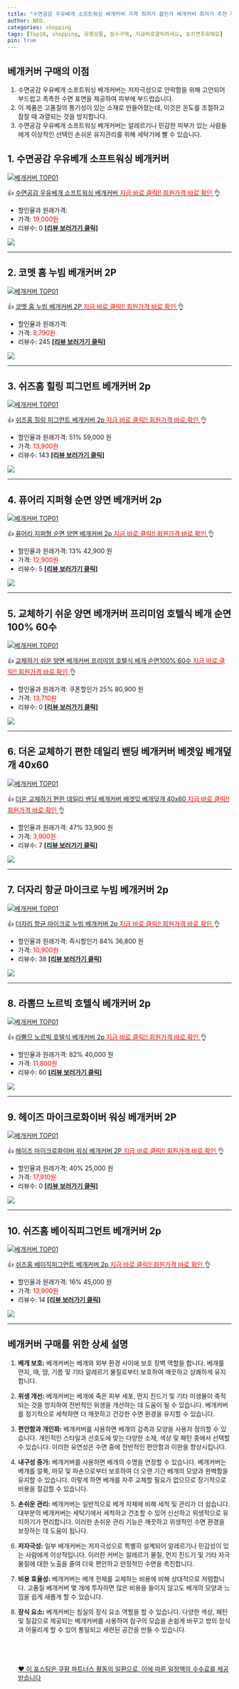 ```yaml
---
title: "수면공감 우유베개 소프트워싱 베개커버 가격 최저가 할인가 베개커버 최저가 추천 제품 비교"
author: NEO.
categories: shopping
tags: [Top10, shopping, 유행상품, 필수구매, 지금바로클릭하세요, 놓치면후회해요]
pin: true
---
```

## 베개커버 구매의 이점
1. 수면공감 우유베개 소프트워싱 베개커버는 저자극성으로 안락함을 위해 고안되어 부드럽고 촉촉한 수면 표면을 제공하여 피부에 부드럽습니다.
2. 이 제품은 고품질의 통기성이 있는 소재로 만들어졌는데, 이것은 온도를 조절하고 잠잘 때 과열되는 것을 방지합니다.
3. 수면공감 우유베개 소프트워싱 베개커버는 알레르기나 민감한 피부가 있는 사람들에게 이상적인 선택인 손쉬운 유지관리를 위해 세탁기에 빨 수 있습니다.

   

## 1. 수면공감 우유베개 소프트워싱 베개커버

[![베개커버 TOP01](https://thumbnail9.coupangcdn.com/thumbnails/remote/490x490ex/image/retail/images/2023/08/14/15/0/6a149a4f-4aa2-4f6b-9cce-e4815f9f34ae.jpg)](https://link.coupang.com/re/AFFSDP?lptag=AF3617701&subid=GithubCoopas&pageKey=7534516538&traceid=V0-153&itemId=13866161409&vendorItemId=86874283299)


👍 [수면공감 우유베개 소프트워싱 베개커버 <font color=red> 지금 바로 클릭!! 회원가격 바로 확인 </font> ](https://link.coupang.com/re/AFFSDP?lptag=AF3617701&subid=GithubCoopas&pageKey=7534516538&traceid=V0-153&itemId=13866161409&vendorItemId=86874283299) 👌 


- 할인율과 원래가격: 
- 가격: <span style='color:red'>19,000원</span>
- 리뷰수: 0  [**[리뷰 보러가기 클릭]**](https://link.coupang.com/re/AFFSDP?lptag=AF3617701&subid=GithubCoopas&pageKey=7534516538&traceid=V0-153&itemId=13866161409&vendorItemId=86874283299)

[![](/discount_price.png)](https://link.coupang.com/re/AFFSDP?lptag=AF3617701&subid=GithubCoopas&pageKey=7534516538&traceid=V0-153&itemId=13866161409&vendorItemId=86874283299)

---


   

## 2. 코멧 홈 누빔 베개커버 2P

[![베개커버 TOP01](https://thumbnail10.coupangcdn.com/thumbnails/remote/490x490ex/image/retail/images/3004441462014731-4f8f14e9-2832-40b2-8e6d-dcd584a17bcf.jpg)](https://link.coupang.com/re/AFFSDP?lptag=AF3617701&subid=GithubCoopas&pageKey=6417994898&traceid=V0-153&itemId=13792887723&vendorItemId=81043258227)


👍 [코멧 홈 누빔 베개커버 2P <font color=red> 지금 바로 클릭!! 회원가격 바로 확인 </font> ](https://link.coupang.com/re/AFFSDP?lptag=AF3617701&subid=GithubCoopas&pageKey=6417994898&traceid=V0-153&itemId=13792887723&vendorItemId=81043258227) 👌 


- 할인율과 원래가격: 
- 가격: <span style='color:red'>8,790원</span>
- 리뷰수: 245  [**[리뷰 보러가기 클릭]**](https://link.coupang.com/re/AFFSDP?lptag=AF3617701&subid=GithubCoopas&pageKey=6417994898&traceid=V0-153&itemId=13792887723&vendorItemId=81043258227)

[![](/discount_price.png)](https://link.coupang.com/re/AFFSDP?lptag=AF3617701&subid=GithubCoopas&pageKey=6417994898&traceid=V0-153&itemId=13792887723&vendorItemId=81043258227)

---


   

## 3. 쉬즈홈 힐링 피그먼트 베개커버 2p

[![베개커버 TOP01](https://thumbnail7.coupangcdn.com/thumbnails/remote/490x490ex/image/product/image/vendoritem/2018/01/29/3133617453/5015dcf1-92f6-4f8e-970a-b32dafb619bd.jpg)](https://link.coupang.com/re/AFFSDP?lptag=AF3617701&subid=GithubCoopas&pageKey=81820140&traceid=V0-153&itemId=79026449&vendorItemId=3133617453)


👍 [쉬즈홈 힐링 피그먼트 베개커버 2p <font color=red> 지금 바로 클릭!! 회원가격 바로 확인 </font> ](https://link.coupang.com/re/AFFSDP?lptag=AF3617701&subid=GithubCoopas&pageKey=81820140&traceid=V0-153&itemId=79026449&vendorItemId=3133617453) 👌 


- 할인율과 원래가격: 51%  59,000   원
- 가격: <span style='color:red'>13,900원</span>
- 리뷰수: 143  [**[리뷰 보러가기 클릭]**](https://link.coupang.com/re/AFFSDP?lptag=AF3617701&subid=GithubCoopas&pageKey=81820140&traceid=V0-153&itemId=79026449&vendorItemId=3133617453)

[![](/discount_price.png)](https://link.coupang.com/re/AFFSDP?lptag=AF3617701&subid=GithubCoopas&pageKey=81820140&traceid=V0-153&itemId=79026449&vendorItemId=3133617453)

---


   

## 4. 퓨어리 지퍼형 순면 양면 베개커버 2p

[![베개커버 TOP01](https://thumbnail9.coupangcdn.com/thumbnails/remote/490x490ex/image/product/image/vendoritem/2017/05/10/3016721809/c65db930-e15e-4f92-82bc-d1051a722ff1.jpg)](https://link.coupang.com/re/AFFSDP?lptag=AF3617701&subid=GithubCoopas&pageKey=2414711&traceid=V0-153&itemId=11120012&vendorItemId=3016721809)


👍 [퓨어리 지퍼형 순면 양면 베개커버 2p <font color=red> 지금 바로 클릭!! 회원가격 바로 확인 </font> ](https://link.coupang.com/re/AFFSDP?lptag=AF3617701&subid=GithubCoopas&pageKey=2414711&traceid=V0-153&itemId=11120012&vendorItemId=3016721809) 👌 


- 할인율과 원래가격: 13%  42,900   원
- 가격: <span style='color:red'>12,900원</span>
- 리뷰수: 5  [**[리뷰 보러가기 클릭]**](https://link.coupang.com/re/AFFSDP?lptag=AF3617701&subid=GithubCoopas&pageKey=2414711&traceid=V0-153&itemId=11120012&vendorItemId=3016721809)

[![](/discount_price.png)](https://link.coupang.com/re/AFFSDP?lptag=AF3617701&subid=GithubCoopas&pageKey=2414711&traceid=V0-153&itemId=11120012&vendorItemId=3016721809)

---


   

## 5. 교체하기 쉬운 양면 베개커버 프리미엄 호텔식 베개 순면100% 60수

[![베개커버 TOP01](https://thumbnail7.coupangcdn.com/thumbnails/remote/490x490ex/image/vendor_inventory/3331/5150c50c936874124ce4d63f96aaa88f52c4839987f937b9ef3589bd0855.jpg)](https://link.coupang.com/re/AFFSDP?lptag=AF3617701&subid=GithubCoopas&pageKey=7553527798&traceid=V0-153&itemId=19884256597&vendorItemId=86984689299)


👍 [교체하기 쉬운 양면 베개커버 프리미엄 호텔식 베개 순면100% 60수 <font color=red> 지금 바로 클릭!! 회원가격 바로 확인 </font> ](https://link.coupang.com/re/AFFSDP?lptag=AF3617701&subid=GithubCoopas&pageKey=7553527798&traceid=V0-153&itemId=19884256597&vendorItemId=86984689299) 👌 


- 할인율과 원래가격: 쿠폰할인가 25%  80,900   원
- 가격: <span style='color:red'>13,710원</span>
- 리뷰수: 0  [**[리뷰 보러가기 클릭]**](https://link.coupang.com/re/AFFSDP?lptag=AF3617701&subid=GithubCoopas&pageKey=7553527798&traceid=V0-153&itemId=19884256597&vendorItemId=86984689299)

[![](/discount_price.png)](https://link.coupang.com/re/AFFSDP?lptag=AF3617701&subid=GithubCoopas&pageKey=7553527798&traceid=V0-153&itemId=19884256597&vendorItemId=86984689299)

---


   

## 6. 더온 교체하기 편한 데일리 밴딩 베개커버 베겟잎 베개덮개 40x60

[![베개커버 TOP01](https://thumbnail9.coupangcdn.com/thumbnails/remote/490x490ex/image/vendor_inventory/1dc7/0cabb809e5e55e322adf7a53ebdeca8667552151c63f3ef1cd1fa1b8ffcf.jpg)](https://link.coupang.com/re/AFFSDP?lptag=AF3617701&subid=GithubCoopas&pageKey=7764551908&traceid=V0-153&itemId=20946310121&vendorItemId=87300700325)


👍 [더온 교체하기 편한 데일리 밴딩 베개커버 베겟잎 베개덮개 40x60 <font color=red> 지금 바로 클릭!! 회원가격 바로 확인 </font> ](https://link.coupang.com/re/AFFSDP?lptag=AF3617701&subid=GithubCoopas&pageKey=7764551908&traceid=V0-153&itemId=20946310121&vendorItemId=87300700325) 👌 


- 할인율과 원래가격: 47%  33,900   원
- 가격: <span style='color:red'>3,900원</span>
- 리뷰수: 7  [**[리뷰 보러가기 클릭]**](https://link.coupang.com/re/AFFSDP?lptag=AF3617701&subid=GithubCoopas&pageKey=7764551908&traceid=V0-153&itemId=20946310121&vendorItemId=87300700325)

[![](/discount_price.png)](https://link.coupang.com/re/AFFSDP?lptag=AF3617701&subid=GithubCoopas&pageKey=7764551908&traceid=V0-153&itemId=20946310121&vendorItemId=87300700325)

---


   

## 7. 더자리 항균 마이크로 누빔 베개커버 2p

[![베개커버 TOP01](https://thumbnail6.coupangcdn.com/thumbnails/remote/490x490ex/image/retail/images/5972201364484677-20a67d9f-aeb4-4f3b-8d5f-c425ff496804.jpg)](https://link.coupang.com/re/AFFSDP?lptag=AF3617701&subid=GithubCoopas&pageKey=17583799&traceid=V0-153&itemId=70534894&vendorItemId=3114085321)


👍 [더자리 항균 마이크로 누빔 베개커버 2p <font color=red> 지금 바로 클릭!! 회원가격 바로 확인 </font> ](https://link.coupang.com/re/AFFSDP?lptag=AF3617701&subid=GithubCoopas&pageKey=17583799&traceid=V0-153&itemId=70534894&vendorItemId=3114085321) 👌 


- 할인율과 원래가격: 즉시할인가 84%  36,800   원
- 가격: <span style='color:red'>10,900원</span>
- 리뷰수: 38  [**[리뷰 보러가기 클릭]**](https://link.coupang.com/re/AFFSDP?lptag=AF3617701&subid=GithubCoopas&pageKey=17583799&traceid=V0-153&itemId=70534894&vendorItemId=3114085321)

[![](/discount_price.png)](https://link.coupang.com/re/AFFSDP?lptag=AF3617701&subid=GithubCoopas&pageKey=17583799&traceid=V0-153&itemId=70534894&vendorItemId=3114085321)

---


   

## 8. 라뽐므 노르빅 호텔식 베개커버 2p

[![베개커버 TOP01](https://thumbnail7.coupangcdn.com/thumbnails/remote/490x490ex/image/retail/images/993152409916877-f1b6209e-db8a-4fd0-b68e-b3e6fe05ad9c.jpg)](https://link.coupang.com/re/AFFSDP?lptag=AF3617701&subid=GithubCoopas&pageKey=73840786&traceid=V0-153&itemId=245379659&vendorItemId=3603380015)


👍 [라뽐므 노르빅 호텔식 베개커버 2p <font color=red> 지금 바로 클릭!! 회원가격 바로 확인 </font> ](https://link.coupang.com/re/AFFSDP?lptag=AF3617701&subid=GithubCoopas&pageKey=73840786&traceid=V0-153&itemId=245379659&vendorItemId=3603380015) 👌 


- 할인율과 원래가격: 82%  40,000   원
- 가격: <span style='color:red'>11,800원</span>
- 리뷰수: 60  [**[리뷰 보러가기 클릭]**](https://link.coupang.com/re/AFFSDP?lptag=AF3617701&subid=GithubCoopas&pageKey=73840786&traceid=V0-153&itemId=245379659&vendorItemId=3603380015)

[![](/discount_price.png)](https://link.coupang.com/re/AFFSDP?lptag=AF3617701&subid=GithubCoopas&pageKey=73840786&traceid=V0-153&itemId=245379659&vendorItemId=3603380015)

---


   

## 9. 헤이즈 마이크로화이버 워싱 베개커버 2P

[![베개커버 TOP01](https://thumbnail9.coupangcdn.com/thumbnails/remote/490x490ex/image/vendor_inventory/f049/cba997bd3b492d56d8a8e2dceec1a1128a1a91988111e96b8cd08d538531.jpg)](https://link.coupang.com/re/AFFSDP?lptag=AF3617701&subid=GithubCoopas&pageKey=7704465715&traceid=V0-153&itemId=20636477317&vendorItemId=87779155677)


👍 [헤이즈 마이크로화이버 워싱 베개커버 2P <font color=red> 지금 바로 클릭!! 회원가격 바로 확인 </font> ](https://link.coupang.com/re/AFFSDP?lptag=AF3617701&subid=GithubCoopas&pageKey=7704465715&traceid=V0-153&itemId=20636477317&vendorItemId=87779155677) 👌 


- 할인율과 원래가격: 40%  25,000   원
- 가격: <span style='color:red'>17,910원</span>
- 리뷰수: 0  [**[리뷰 보러가기 클릭]**](https://link.coupang.com/re/AFFSDP?lptag=AF3617701&subid=GithubCoopas&pageKey=7704465715&traceid=V0-153&itemId=20636477317&vendorItemId=87779155677)

[![](/discount_price.png)](https://link.coupang.com/re/AFFSDP?lptag=AF3617701&subid=GithubCoopas&pageKey=7704465715&traceid=V0-153&itemId=20636477317&vendorItemId=87779155677)

---


   

## 10. 쉬즈홈 베이직피그먼트 베개커버 2p

[![베개커버 TOP01](https://thumbnail9.coupangcdn.com/thumbnails/remote/490x490ex/image/product/image/vendoritem/2019/03/12/3633847715/cdbd8592-01a9-4c43-9eec-0dbe6f5939df.jpg)](https://link.coupang.com/re/AFFSDP?lptag=AF3617701&subid=GithubCoopas&pageKey=82006743&traceid=V0-153&itemId=261026366&vendorItemId=3633847715)


👍 [쉬즈홈 베이직피그먼트 베개커버 2p <font color=red> 지금 바로 클릭!! 회원가격 바로 확인 </font> ](https://link.coupang.com/re/AFFSDP?lptag=AF3617701&subid=GithubCoopas&pageKey=82006743&traceid=V0-153&itemId=261026366&vendorItemId=3633847715) 👌 


- 할인율과 원래가격: 16%  45,000   원
- 가격: <span style='color:red'>13,900원</span>
- 리뷰수: 14  [**[리뷰 보러가기 클릭]**](https://link.coupang.com/re/AFFSDP?lptag=AF3617701&subid=GithubCoopas&pageKey=82006743&traceid=V0-153&itemId=261026366&vendorItemId=3633847715)

[![](/discount_price.png)](https://link.coupang.com/re/AFFSDP?lptag=AF3617701&subid=GithubCoopas&pageKey=82006743&traceid=V0-153&itemId=261026366&vendorItemId=3633847715)

---
## 베개커버 구매를 위한 상세 설명
1. **베개 보호:** 베개커버는 베개와 외부 환경 사이에 보호 장벽 역할을 합니다. 베개를 먼지, 때, 땀, 기름 및 기타 알레르기 물질로부터 보호하여 깨끗하고 상쾌하게 유지합니다.

2. **위생 개선:** 베개커버는 베개에 죽은 피부 세포, 먼지 진드기 및 기타 미생물이 축적되는 것을 방지하여 전반적인 위생을 개선하는 데 도움이 될 수 있습니다. 베개커버를 정기적으로 세척하면 더 깨끗하고 건강한 수면 환경을 유지할 수 있습니다.

3. **편안함과 개인화:** 베개커버를 사용하면 베개의 감촉과 모양을 사용자 정의할 수 있습니다. 개인적인 스타일과 선호도에 맞는 다양한 소재, 색상 및 패턴 중에서 선택할 수 있습니다. 이러한 유연성은 수면 중에 전반적인 편안함과 이완을 향상시킵니다.

4. **내구성 증가:** 베개커버를 사용하면 베개의 수명을 연장할 수 있습니다. 베개커버는 베개를 얼룩, 마모 및 파손으로부터 보호하여 더 오랜 기간 베개의 모양과 완벽함을 유지할 수 있습니다. 이렇게 하면 베개를 자주 교체할 필요가 없으므로 장기적으로 비용을 절감할 수 있습니다.

5. **손쉬운 관리:** 베개커버는 일반적으로 베개 자체에 비해 세척 및 관리가 더 쉽습니다. 대부분의 베개커버는 세탁기에서 세척하고 건조할 수 있어 신선하고 위생적으로 유지하기가 편리합니다. 이러한 손쉬운 관리 기능은 깨끗하고 위생적인 수면 환경을 보장하는 데 도움이 됩니다.

6. **저자극성:** 일부 베개커버는 저자극성으로 특별히 설계되어 알레르기나 민감성이 있는 사람에게 이상적입니다. 이러한 커버는 알레르기 물질, 먼지 진드기 및 기타 자극 물질에 대한 노출을 줄여 더욱 편안하고 안정적인 수면을 촉진합니다.

7. **비용 효율성:** 베개커버는 베개 전체를 교체하는 비용에 비해 상대적으로 저렴합니다. 고품질 베개커버 몇 개에 투자하면 많은 비용을 들이지 않고도 베개의 모양과 느낌을 쉽게 새롭게 할 수 있습니다.

8. **장식 요소:** 베개커버는 침실의 장식 요소 역할을 할 수 있습니다. 다양한 색상, 패턴 및 질감으로 제공되는 베개커버를 사용하여 침구의 모습을 손쉽게 바꾸고 방의 장식과 어울리게 할 수 있어 통일되고 세련된 공간을 만들 수 있습니다.<br><br><br><br><br> [ ❤  이 포스팅은 쿠팡 파트너스 활동의 일환으로, 이에 따른 일정액의 수수료를 제공받습니다](https://link.coupang.com/a/bcEFyh)